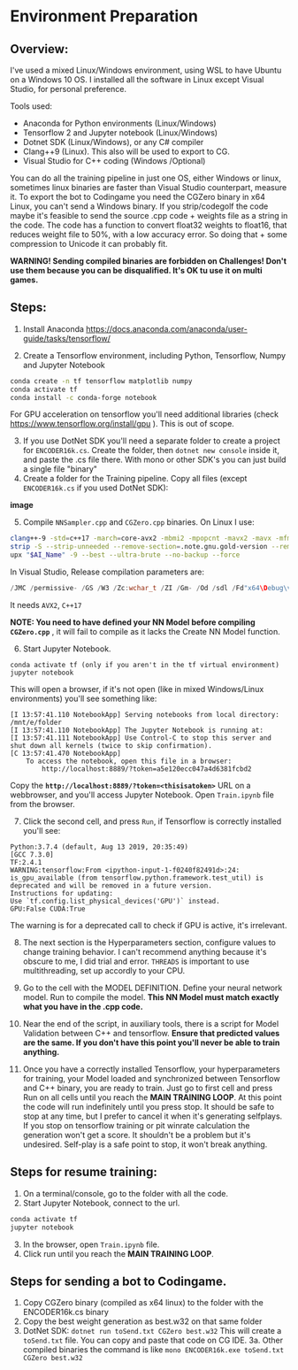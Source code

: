 # Environment Preparation

## Overview: 
I've used a mixed Linux/Windows environment, using WSL to have Ubuntu on a Windows 10 OS. I installed all the software in Linux except Visual Studio, for personal preference.

 Tools used:

 - Anaconda for Python environments (Linux/Windows)
 - Tensorflow 2 and Jupyter notebook (Linux/Windows)
 - Dotnet SDK (Linux/Windows), or any C# compiler
 - Clang++9 (Linux). This also will be used to export to CG.
  - Visual Studio for C++ coding (Windows /Optional)

You can do all the training pipeline in just one OS, either Windows or linux,  sometimes linux binaries are faster than Visual Studio counterpart, measure it.
To export the bot to Codingame you need the CGZero binary in x64 Linux, you can't send a Windows binary.  If you strip/codegolf the code maybe it's feasible to send the source .cpp code + weights file as a string in the code. The code has a function to convert float32 weights to float16, that reduces weight file to 50%, with a low accuracy error. So doing that + some compression to Unicode it can probably fit.

**WARNING! Sending compiled binaries are forbidden on Challenges! Don't use them because you can be disqualified. It's OK tu use it on multi games.**

## Steps:

 1. Install Anaconda
https://docs.anaconda.com/anaconda/user-guide/tasks/tensorflow/

2. Create a Tensorflow environment, including Python, Tensorflow, Numpy and Jupyter Notebook
``` bash
conda create -n tf tensorflow matplotlib numpy
conda activate tf
conda install -c conda-forge notebook
```
For GPU acceleration on tensorflow you'll need additional libraries (check https://www.tensorflow.org/install/gpu ). This is out of scope.

3. If you use DotNet SDK you'll need a separate folder to create a project for `ENCODER16k.cs`. Create the folder, then `dotnet new console` inside it, and paste the .cs file there. With mono or other SDK's you can just build a single file "binary"
4. Create a folder for the Training pipeline. Copy all files (except `ENCODER16k.cs` if you used DotNet SDK):

**image**

5. Compile `NNSampler.cpp` and `CGZero.cpp` binaries. On Linux I use:


``` bash
clang++-9 -std=c++17 -march=core-avx2 -mbmi2 -mpopcnt -mavx2 -mavx -mfma -O3 -fomit-frame-pointer -finline "$AI_Name.cpp" -lpthread -o "$AI_Name"
strip -S --strip-unneeded --remove-section=.note.gnu.gold-version --remove-section=.comment --remove-section=.note --remove-section=.note.gnu.build-id --remove-section=.note.ABI-tag "$AI_Name"
upx "$AI_Name" -9 --best --ultra-brute --no-backup --force
```
In Visual Studio, Release compilation parameters are:
``` C++
/JMC /permissive- /GS /W3 /Zc:wchar_t /ZI /Gm- /Od /sdl /Fd"x64\Debug\vc141.pdb" /Zc:inline /fp:precise /D "_DEBUG" /D "_CONSOLE" /D "_CRT_SECURE_NO_WARNINGS" /D "_UNICODE" /D "UNICODE" /errorReport:prompt /WX- /Zc:forScope /RTC1 /arch:AVX2 /Gd /MDd /std:c++17 /FC /Fa"x64\Debug\" /EHsc /nologo /Fo"x64\Debug\" /Fp"x64\Debug\CGZero.pch" /diagnostics:classic 
```
It needs `AVX2`, `C++17`

**NOTE: You need to have defined your NN Model before compiling  `CGZero.cpp`** , it will fail to compile as it lacks the Create NN Model function.

6. Start Jupyter Notebook.
```
conda activate tf (only if you aren't in the tf virtual environment) 
jupyter notebook
```
This will open a browser, if it's not open (like in mixed Windows/Linux environments) you'll see something like:
```
[I 13:57:41.110 NotebookApp] Serving notebooks from local directory: /mnt/e/folder
[I 13:57:41.110 NotebookApp] The Jupyter Notebook is running at:
[I 13:57:41.111 NotebookApp] Use Control-C to stop this server and shut down all kernels (twice to skip confirmation).
[C 13:57:41.470 NotebookApp]
    To access the notebook, open this file in a browser:
        http://localhost:8889/?token=a5e120ecc047a4d6381fcbd2
```
Copy the **`http://localhost:8889/?token=<thisisatoken>`** URL on a webbrowser, and you'll access Jupyter Notebook. Open `Train.ipynb` file from the browser.

7. Click the second cell, and press `Run`, if Tensorflow is correctly installed you'll see:
```
Python:3.7.4 (default, Aug 13 2019, 20:35:49) 
[GCC 7.3.0]
TF:2.4.1
WARNING:tensorflow:From <ipython-input-1-f0240f82491d>:24: is_gpu_available (from tensorflow.python.framework.test_util) is deprecated and will be removed in a future version.
Instructions for updating:
Use `tf.config.list_physical_devices('GPU')` instead.
GPU:False CUDA:True
```
The warning is for a deprecated call to check if GPU is active, it's irrelevant.

8. The next section is the Hyperparameters section, configure values to change training behavior. I can't recommend anything because it's obscure to me, I did trial and error. `THREADS` is important to use multithreading, set up accordly to your CPU.

9. Go to the cell with the MODEL DEFINITION. Define your neural network model. Run to compile the model. **This NN Model must match exactly what you have in the .cpp code.**

10. Near the end of the script, in auxiliary tools, there is a script for Model Validation between C++ and tensorflow. **Ensure that predicted values are the same. If you don't have this point you'll never be able to train anything.**

11. Once you have a correctly installed Tensorflow, your hyperparameters for training, your Model loaded and synchronized between Tensorflow and C++ binary, you are ready to train. Just go to first cell and press Run on all cells until you reach the **MAIN TRAINING LOOP**. At this point the code will run indefinitely until you press stop. It should be safe to stop at any time, but I prefer to cancel it when it's generating selfplays. If you stop on tensorflow training or pit winrate calculation the generation won't get a score. It shouldn't be a problem but it's undesired. Self-play is a safe point to stop, it won't break anything.

## Steps for resume training:
1. On a terminal/console, go to the folder with all the code.
2. Start Jupyter Notebook, connect to the url.
``` bash
conda activate tf
jupyter notebook
```
3. In the browser, open `Train.ipynb` file.
4. Click run until you reach the **MAIN TRAINING LOOP**.

## Steps for sending a bot to Codingame.
1. Copy CGZero binary (compiled as x64 linux) to the folder with the ENCODER16k.cs binary
2. Copy the best weight generation as best.w32 on that same folder
3. DotNet SDK: ```dotnet run toSend.txt CGZero best.w32``` This will create a ```toSend.txt``` file. You can copy and paste that code on CG IDE.
3a. Other compiled binaries the command is like ```mono ENCODER16k.exe toSend.txt CGZero best.w32```
